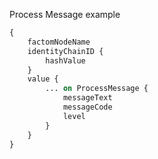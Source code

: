 Process Message example
```graphql endpoint doc
{
    factomNodeName
    identityChainID {
        hashValue
    }
    value {
        ... on ProcessMessage {
            messageText 
            messageCode 
            level
        }
    }
}
```